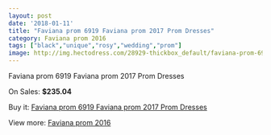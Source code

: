 ```yaml
---
layout: post
date: '2018-01-11'
title: "Faviana prom 6919 Faviana prom 2017 Prom Dresses"
category: Faviana prom 2016
tags: ["black","unique","rosy","wedding","prom"]
image: http://img.hectodress.com/28929-thickbox_default/faviana-prom-6919-faviana-prom-2012-prom-dresses.jpg
---
```

Faviana prom 6919 Faviana prom 2017 Prom Dresses

On Sales: **$235.04**
<a href="https://www.hectodress.com/faviana-prom-2013/13495-faviana-prom-6919-faviana-prom-2012-prom-dresses.html"><amp-img layout="responsive" width="600" height="600" src="//img.hectodress.com/28929-thickbox_default/faviana-prom-6919-faviana-prom-2012-prom-dresses.jpg" alt="Faviana prom 6919 Faviana prom 2017 Prom Dresses 0" /></a>
<a href="https://www.hectodress.com/faviana-prom-2013/13495-faviana-prom-6919-faviana-prom-2012-prom-dresses.html"><amp-img layout="responsive" width="600" height="600" src="//img.hectodress.com/28933-thickbox_default/faviana-prom-6919-faviana-prom-2012-prom-dresses.jpg" alt="Faviana prom 6919 Faviana prom 2017 Prom Dresses 1" /></a>
<a href="https://www.hectodress.com/faviana-prom-2013/13495-faviana-prom-6919-faviana-prom-2012-prom-dresses.html"><amp-img layout="responsive" width="600" height="600" src="//img.hectodress.com/28932-thickbox_default/faviana-prom-6919-faviana-prom-2012-prom-dresses.jpg" alt="Faviana prom 6919 Faviana prom 2017 Prom Dresses 2" /></a>
<a href="https://www.hectodress.com/faviana-prom-2013/13495-faviana-prom-6919-faviana-prom-2012-prom-dresses.html"><amp-img layout="responsive" width="600" height="600" src="//img.hectodress.com/28931-thickbox_default/faviana-prom-6919-faviana-prom-2012-prom-dresses.jpg" alt="Faviana prom 6919 Faviana prom 2017 Prom Dresses 3" /></a>
<a href="https://www.hectodress.com/faviana-prom-2013/13495-faviana-prom-6919-faviana-prom-2012-prom-dresses.html"><amp-img layout="responsive" width="600" height="600" src="//img.hectodress.com/28930-thickbox_default/faviana-prom-6919-faviana-prom-2012-prom-dresses.jpg" alt="Faviana prom 6919 Faviana prom 2017 Prom Dresses 4" /></a>

Buy it: [Faviana prom 6919 Faviana prom 2017 Prom Dresses](https://www.hectodress.com/faviana-prom-2013/13495-faviana-prom-6919-faviana-prom-2012-prom-dresses.html "Faviana prom 6919 Faviana prom 2017 Prom Dresses")

View more: [Faviana prom 2016](https://www.hectodress.com/220-faviana-prom-2013 "Faviana prom 2016")